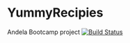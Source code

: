 # YummyRecipies 
Andela Bootcamp project [![Build Status](https://travis-ci.org/Jak-Sidious/YummyRecipies.svg?branch=master)](https://travis-ci.org/Jak-Sidious/YummyRecipies)
